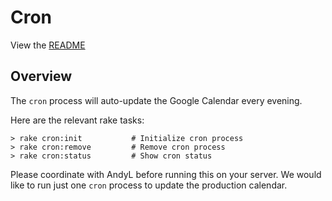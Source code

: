 # Cron

View the [README](../README.md)

## Overview

The `cron` process will auto-update the Google Calendar every evening.

Here are the relevant rake tasks:

    > rake cron:init           # Initialize cron process
    > rake cron:remove         # Remove cron process
    > rake cron:status         # Show cron status

Please coordinate with AndyL before running this on your server.  We would like
to run just one `cron` process to update the production calendar.
